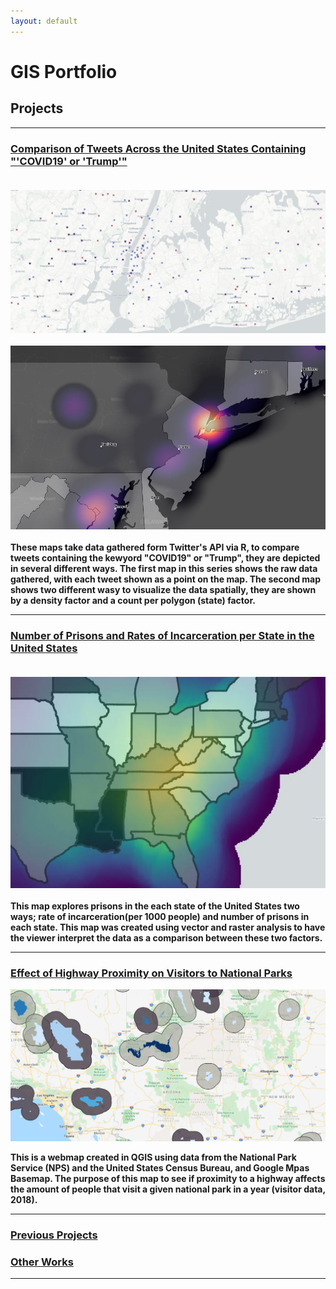```yaml
---
layout: default
---
```


# GIS Portfolio
## Projects
---

### [Comparison of Tweets Across the United States Containing "'COVID19' or 'Trump'"](/projects/Lab6.md)<br><br>
[<img src="images/screenshotNY.1.JPG?raw=true"/>](projects/TweetCount.pdf) <br><br>
[<img src="images/screenshotNY.JPG?raw=true"/>](projects/TweetsHeatandState.pdf) <br><br>
**These maps take data gathered form Twitter's API via R, to compare tweets containing the kewyord "COVID19" or "Trump", they are depicted in several different ways. The first map in this series shows the raw data gathered, with each tweet shown as a point on the map. The second map shows two different wasy to visualize the data spatially, they are shown by a density factor and a count per polygon (state) factor.**

---
### [Number of Prisons and Rates of Incarceration per State in the United States](/Project1/index.md)<br><br>
[<img src="Project1/coverphoto.JPG?raw=true"/>](Project1/IncarcUSA1.pdf) <br><br>
**This map explores prisons in the each state of the United States two ways; rate of incarceration(per 1000 people) and number of prisons in each state. This map was created using vector and raster analysis to have the viewer interpret the data as a comparison between these two factors.**


---
 
 ### [Effect of Highway Proximity on Visitors to National Parks](/projects/WMProj.md)<br>
 
 [<img src="images/WebMapSS.PNG?raw=true"/>](https://sophiepeet.github.io/webmap/qgis2web_2020_02_19-11_29_49_299210/index.html)
 
**This is a webmap created in QGIS using data from the National Park Service (NPS) and the United States Census Bureau, and Google Mpas Basemap. The purpose of this map to see if proximity to a highway affects the amount of people that visit a given national park in a year (visitor data, 2018).**
 
 
---

### [Previous Projects](projects/old_projects)

### [Other Works](projects/otherworks)

---
